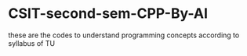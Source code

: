 # CSIT-second-sem-CPP-By-AI
these are the codes to understand programming concepts according to syllabus of TU
